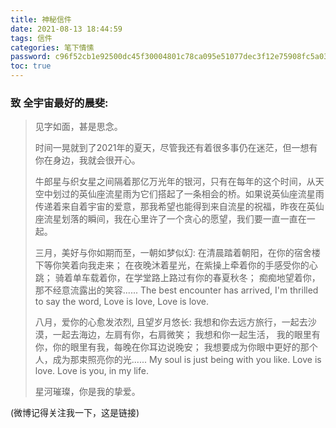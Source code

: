 ```yaml
---
title: 神秘信件
date: 2021-08-13 18:44:59
tags: 信件 
categories: 笔下情愫
password: c96f52cb1e92500dc45f30004801c78ca095e51077dec3f12e75908fc5a035d3
toc: true 
---
```


### 致 全宇宙最好的晨斐: 
>  见字如面，甚是思念。
> 
> 时间一晃就到了2021年的夏天，尽管我还有着很多事仍在迷茫，但一想有你在身边，我就会很开心。
> 
> 牛郎星与织女星之间隔着那亿万光年的银河，只有在每年的这个时间，从天空中划过的英仙座流星雨为它们搭起了一条相会的桥。如果说英仙座流星雨传递着来自着宇宙的爱意，那我希望也能得到来自流星的祝福，昨夜在英仙座流星划落的瞬间，我在心里许了一个贪心的愿望，我们要一直一直在一起<!--more-->。
> 
> 三月，美好与你如期而至，一朝如梦似幻: 
		在清晨踏着朝阳，在你的宿舍楼下等你笑着向我走来；
		在夜晚沐着星光，在紫操上牵着你的手感受你的心跳； 
		骑着单车载着你，在学堂路上路过有你的春夏秋冬； 
		痴痴地望着你， 那不经意流露出的笑容...... 
		The best encounter has arrived,
		I'm thrilled to say the word,
		Love is love,
		Love is love. 
> 
> 八月，爱你的心愈发浓烈, 且望岁月悠长: 
		我想和你去远方旅行，一起去沙漠，一起去海边，左肩有你，右肩微笑；
		我想和你一起生活， 我的眼里有你，你的眼里有我，每晚在你耳边说晚安；
		我想要成为你眼中更好的那个人，成为那束照亮你的光...... 
		My soul is just being with you like. 
		Love is love. 
		Love is you, in my life. 
> 
>  星河璀璨，你是我的挚爱。 

(微博记得关注我一下，这是链接)